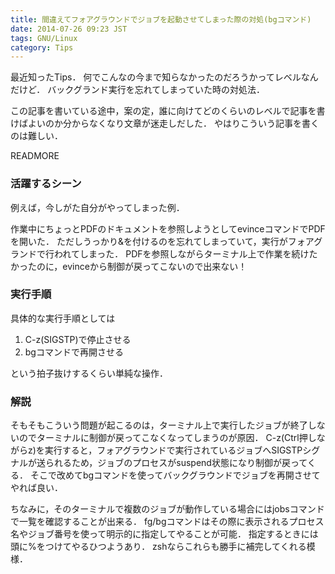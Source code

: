 ```yaml
---
title: 間違えてフォアグラウンドでジョブを起動させてしまった際の対処(bgコマンド)
date: 2014-07-26 09:23 JST
tags: GNU/Linux
category: Tips
---
```


最近知ったTips．
何でこんなの今まで知らなかったのだろうかってレベルなんだけど．
バックグランド実行を忘れてしまっていた時の対処法．

この記事を書いている途中，案の定，誰に向けてどのくらいのレベルで記事を書けばよいのか分からなくなり文章が迷走しだした．
やはりこういう記事を書くのは難しい．

READMORE

### 活躍するシーン

例えば，今しがた自分がやってしまった例．

作業中にちょっとPDFのドキュメントを参照しようとしてevinceコマンドでPDFを開いた．
ただしうっかり&を付けるのを忘れてしまっていて，実行がフォアグランドで行われてしまった．
PDFを参照しながらターミナル上で作業を続けたかったのに，evinceから制御が戻ってこないので出来ない！

### 実行手順

具体的な実行手順としては

1. C-z(SIGSTP)で停止させる
2. bgコマンドで再開させる

という拍子抜けするくらい単純な操作．

### 解説

そもそもこういう問題が起こるのは，ターミナル上で実行したジョブが終了しないのでターミナルに制御が戻ってこなくなってしまうのが原因．
C-z(Ctrl押しながらz)を実行すると，フォアグラウンドで実行されているジョブへSIGSTPシグナルが送られるため，ジョブのプロセスがsuspend状態になり制御が戻ってくる．
そこで改めてbgコマンドを使ってバックグラウンドでジョブを再開させてやれば良い．

ちなみに，そのターミナルで複数のジョブが動作している場合にはjobsコマンドで一覧を確認することが出来る．
fg/bgコマンドはその際に表示されるプロセス名やジョブ番号を使って明示的に指定してやることが可能．
指定するときには頭に%をつけてやるひつようあり．
zshならこれらも勝手に補完してくれる模様．
